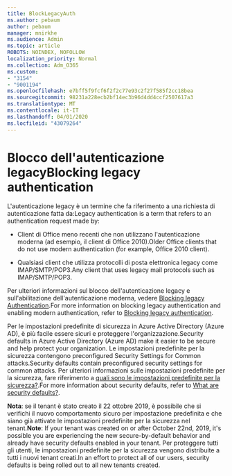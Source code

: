 ```yaml
---
title: BlockLegacyAuth
ms.author: pebaum
author: pebaum
manager: mnirkhe
ms.audience: Admin
ms.topic: article
ROBOTS: NOINDEX, NOFOLLOW
localization_priority: Normal
ms.collection: Adm_O365
ms.custom:
- "3154"
- "9001194"
ms.openlocfilehash: e7bff5f9fcf6f2f2c77e93c2f27f585f2cc18bea
ms.sourcegitcommit: 98231a228ecb2bf14ec3b96d4dd4ccf2507617a3
ms.translationtype: MT
ms.contentlocale: it-IT
ms.lasthandoff: 04/01/2020
ms.locfileid: "43079264"
---
```

# <a name="blocking-legacy-authentication"></a><span data-ttu-id="4fa9f-102">Blocco dell'autenticazione legacy</span><span class="sxs-lookup"><span data-stu-id="4fa9f-102">Blocking legacy authentication</span></span>

<span data-ttu-id="4fa9f-103">L'autenticazione legacy è un termine che fa riferimento a una richiesta di autenticazione fatta da:</span><span class="sxs-lookup"><span data-stu-id="4fa9f-103">Legacy authentication is a term that refers to an authentication request made by:</span></span>

- <span data-ttu-id="4fa9f-104">Client di Office meno recenti che non utilizzano l'autenticazione moderna (ad esempio, il client di Office 2010).</span><span class="sxs-lookup"><span data-stu-id="4fa9f-104">Older Office clients that do not use modern authentication (for example, Office 2010 client).</span></span>

- <span data-ttu-id="4fa9f-105">Qualsiasi client che utilizza protocolli di posta elettronica legacy come IMAP/SMTP/POP3.</span><span class="sxs-lookup"><span data-stu-id="4fa9f-105">Any client that uses legacy mail protocols such as IMAP/SMTP/POP3.</span></span>

<span data-ttu-id="4fa9f-106">Per ulteriori informazioni sul blocco dell'autenticazione legacy e sull'abilitazione dell'autenticazione moderna, vedere [Blocking legacy Authentication](https://docs.microsoft.com/azure/active-directory/conditional-access/concept-conditional-access-block-legacy-authentication).</span><span class="sxs-lookup"><span data-stu-id="4fa9f-106">For more information on blocking legacy authentication and enabling modern authentication, refer to [Blocking legacy authentication](https://docs.microsoft.com/azure/active-directory/conditional-access/concept-conditional-access-block-legacy-authentication).</span></span>

<span data-ttu-id="4fa9f-107">Per le impostazioni predefinite di sicurezza in Azure Active Directory (Azure AD), è più facile essere sicuri e proteggere l'organizzazione.</span><span class="sxs-lookup"><span data-stu-id="4fa9f-107">Security defaults in Azure Active Directory (Azure AD) make it easier to be secure and help protect your organization.</span></span> <span data-ttu-id="4fa9f-108">Le impostazioni predefinite per la sicurezza contengono preconfigured Security Settings for Common attacks.</span><span class="sxs-lookup"><span data-stu-id="4fa9f-108">Security defaults contain preconfigured security settings for common attacks.</span></span>
<span data-ttu-id="4fa9f-109">Per ulteriori informazioni sulle impostazioni predefinite per la sicurezza, fare riferimento a [quali sono le impostazioni predefinite per la sicurezza?](https://docs.microsoft.com/azure/active-directory/fundamentals/concept-fundamentals-security-defaults).</span><span class="sxs-lookup"><span data-stu-id="4fa9f-109">For more information about security defaults, refer to [What are security defaults?](https://docs.microsoft.com/azure/active-directory/fundamentals/concept-fundamentals-security-defaults).</span></span> 

<span data-ttu-id="4fa9f-110">**Nota**: se il tenant è stato creato il 22 ottobre 2019, è possibile che si verifichi il nuovo comportamento sicuro per impostazione predefinita e che siano già attivate le impostazioni predefinite per la sicurezza nel tenant.</span><span class="sxs-lookup"><span data-stu-id="4fa9f-110">**Note**:  If your tenant was created on or after October 22nd, 2019, it's possible you are experiencing the new secure-by-default behavior and already have security defaults enabled in your tenant.</span></span>  <span data-ttu-id="4fa9f-111">Per proteggere tutti gli utenti, le impostazioni predefinite per la sicurezza vengono distribuite a tutti i nuovi tenant creati.</span><span class="sxs-lookup"><span data-stu-id="4fa9f-111">In an effort to protect all of our users, security defaults is being rolled out to all new tenants created.</span></span>
